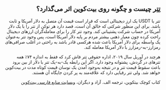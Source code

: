 <div dir="rtl">
    <br/>
    <h2 id="11">تِتِر چیست و چگونه روی بیت‌کوین اثر می‌گذارد؟</h2>
    <p>تتر یا USDT یک ارز دیجیتالی است که قرار است قیمت آن متصل به دلار آمریکا و ثابت باشد. برای این منظور شرکتی که خالق آن است، قصد دارد هر توکن از تتر را با یک دلار آمریکا در حساب شرکت پشتیبانی کند. وجود تتر کار را برای معامله‌گران ارزهای دیجیتال راحت کرده چون معیار ذهنی بیشتر مردم بر پایه دلار آمریکا است، پس وجود تتر به‌عنوان یک واسطه برای دلار آمریکا باعث شده هرکسی قادر باشد به راحتی در اغلب صرافی‌های رمزارز-به-رمزارز با دلار آمریکا معامله کند.</p>
    <p>هرچند در آوریل سال ۲۰۱۹، اداره حقوقی تِتر فاش کرد که فقط به اندازه ۷۴٪ همه تترهای در گردش، پشتوانه وجود دارد. اگر این رابطه یک-به-یک تتر با دلار از بین برود باعث سقوط قیمت تتر و در نتیجه به‌وجود آمدن یک نوسان قیمت کوتاه مدت در بیت‌کوین خواهد شد. ولی تتر رقبایی دارد که علاقه‌مند به پر کردن جایگاه آن هستند.</p>
    <p>کتاب کوچک بیتکوین، ترجمه الف. آزاد و دیگران، <a href="https://bitcoind.me">وبسایت منابع فارسی بیت‌کوین</a></p>
</div>